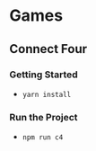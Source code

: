 # Games

## Connect Four

### Getting Started
- `yarn install`

### Run the Project
- `npm run c4`

